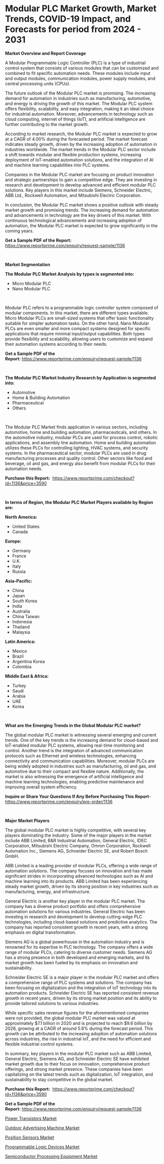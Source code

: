 <p><h1>Modular PLC Market Growth, Market Trends, COVID-19 Impact, and Forecasts for period from 2024 - 2031</h1></p><p><strong>Market Overview and Report Coverage</strong></p>
<p><p>A Modular Programmable Logic Controller (PLC) is a type of industrial control system that consists of various modules that can be customized and combined to fit specific automation needs. These modules include input and output modules, communication modules, power supply modules, and central processing units (CPUs). </p><p>The future outlook of the Modular PLC market is promising. The increasing demand for automation in industries such as manufacturing, automotive, and energy is driving the growth of this market. The Modular PLC system offers flexibility, scalability, and easy integration, making it an ideal choice for industrial automation. Moreover, advancements in technology such as cloud computing, internet of things (IoT), and artificial intelligence are further contributing to the market growth.</p><p>According to market research, the Modular PLC market is expected to grow at a CAGR of 4.00% during the forecasted period. The market forecast indicates steady growth, driven by the increasing adoption of automation in industries worldwide. The market trends in the Modular PLC sector include a shift towards modular and flexible production systems, increasing deployment of IoT-enabled automation solutions, and the integration of AI and machine learning capabilities into PLC systems.</p><p>Companies in the Modular PLC market are focusing on product innovation and strategic partnerships to gain a competitive edge. They are investing in research and development to develop advanced and efficient modular PLC solutions. Key players in this market include Siemens, Schneider Electric, ABB Ltd., Rockwell Automation, and Mitsubishi Electric Corporation.</p><p>In conclusion, the Modular PLC market shows a positive outlook with steady market growth and promising trends. The increasing demand for automation and advancements in technology are the key drivers of this market. With continuous technological advancements and increasing adoption of automation, the Modular PLC market is expected to grow significantly in the coming years.</p></p>
<p><strong>Get a Sample PDF of the Report:</strong> <a href="https://www.reportprime.com/enquiry/request-sample/1136">https://www.reportprime.com/enquiry/request-sample/1136</a></p>
<p>&nbsp;</p>
<p><strong>Market Segmentation</strong></p>
<p><strong>The Modular PLC Market Analysis by types is segmented into:</strong></p>
<p><ul><li>Micro Modular PLC</li><li>Nano Modular PLC</li></ul></p>
<p>&nbsp;</p>
<p><p>Modular PLC refers to a programmable logic controller system composed of modular components. In this market, there are different types available. Micro Modular PLCs are small-sized systems that offer basic functionality suitable for simpler automation tasks. On the other hand, Nano Modular PLCs are even smaller and more compact systems designed for specific applications that require minimal input/output capabilities. Both types provide flexibility and scalability, allowing users to customize and expand their automation systems according to their needs.</p></p>
<p><strong>Get a Sample PDF of the Report:</strong>&nbsp;<a href="https://www.reportprime.com/enquiry/request-sample/1136">https://www.reportprime.com/enquiry/request-sample/1136</a></p>
<p>&nbsp;</p>
<p><strong>The Modular PLC Market Industry Research by Application is segmented into:</strong></p>
<p><ul><li>Automotive</li><li>Home & Building Automation</li><li>Pharmaceutical</li><li>Others</li></ul></p>
<p>&nbsp;</p>
<p><p>The Modular PLC Market finds application in various sectors, including automotive, home and building automation, pharmaceuticals, and others. In the automotive industry, modular PLCs are used for process control, robotic applications, and assembly line automation. Home and building automation utilizes these PLCs for controlling lighting, HVAC systems, and security systems. In the pharmaceutical sector, modular PLCs are used in drug manufacturing processes and quality control. Other sectors like food and beverage, oil and gas, and energy also benefit from modular PLCs for their automation needs.</p></p>
<p><strong>Purchase this Report:</strong>&nbsp; <a href="https://www.reportprime.com/checkout?id=1136&price=3590">https://www.reportprime.com/checkout?id=1136&price=3590</a></p>
<p>&nbsp;</p>
<p><strong>In terms of Region, the Modular PLC Market Players available by Region are:</strong></p>
<p>
    <p> <strong> North America: </strong>
        <ul>
            <li>United States</li>
            <li>Canada</li>
        </ul>
        </p> 
    <p> <strong> Europe: </strong>
        <ul>
            <li>Germany</li>
            <li>France</li>
            <li>U.K.</li>
            <li>Italy</li>
            <li>Russia</li>
        </ul>
        </p> 
    <p> <strong> Asia-Pacific: </strong>
        <ul>
            <li>China</li>
            <li>Japan</li>
            <li>South Korea</li>
            <li>India</li>
            <li>Australia</li>
            <li>China Taiwan</li>
            <li>Indonesia</li>
            <li>Thailand</li>
            <li>Malaysia</li>
        </ul>
        </p> 
    <p> <strong> Latin America: </strong>
        <ul>
            <li>Mexico</li>
            <li>Brazil</li>
            <li>Argentina Korea</li>
            <li>Colombia</li>
        </ul>
        </p> 
    <p> <strong> Middle East & Africa: </strong>
        <ul>
            <li>Turkey</li>
            <li>Saudi</li>
            <li>Arabia</li>
            <li>UAE</li>
            <li>Korea</li>
        </ul>
    </p>
    </p>
<p>&nbsp;</p>
<p><strong>What are the Emerging Trends in the Global Modular PLC market?</strong></p>
<p><p>The global modular PLC market is witnessing several emerging and current trends. One of the key trends is the increasing demand for cloud-based and IoT-enabled modular PLC systems, allowing real-time monitoring and control. Another trend is the integration of advanced communication protocols such as Ethernet and wireless technologies, enhancing connectivity and communication capabilities. Moreover, modular PLCs are being widely adopted in industries such as manufacturing, oil and gas, and automotive due to their compact and flexible nature. Additionally, the market is also witnessing the emergence of artificial intelligence and machine learning technologies, enabling predictive maintenance and improving overall system efficiency.</p></p>
<p><strong>Inquire or Share Your Questions If Any Before Purchasing This Report</strong>- <a href="https://www.reportprime.com/enquiry/pre-order/1136">https://www.reportprime.com/enquiry/pre-order/1136</a></p>
<p>&nbsp;</p>
<p><strong>Major Market Players</strong></p>
<p><p>The global modular PLC market is highly competitive, with several key players dominating the industry. Some of the major players in the market include ABB Limited, B&R Industrial Automation, General Electric, IDEC Corporation, Mitsubishi Electric Company, Omron Corporation, Rockwell Automation Inc., Siemens AG, Schneider Electric SE, and Robert Bosch GmbH. </p><p>ABB Limited is a leading provider of modular PLCs, offering a wide range of automation solutions. The company focuses on innovation and has made significant strides in incorporating advanced technologies such as AI and machine learning into its products. ABB Limited has been experiencing steady market growth, driven by its strong position in key industries such as manufacturing, energy, and infrastructure.</p><p>General Electric is another key player in the modular PLC market. The company has a diverse product portfolio and offers comprehensive automation solutions for various industries. General Electric has been investing in research and development to develop cutting-edge PLC technologies, including cloud-based solutions and predictive analytics. The company has reported consistent growth in recent years, with a strong emphasis on digital transformation.</p><p>Siemens AG is a global powerhouse in the automation industry and is renowned for its expertise in PLC technology. The company offers a wide range of modular PLCs, catering to diverse customer needs. Siemens AG has a strong presence in both developed and emerging markets, and its market growth has been fueled by its emphasis on innovation and sustainability.</p><p>Schneider Electric SE is a major player in the modular PLC market and offers a comprehensive range of PLC systems and solutions. The company has been focusing on digitalization and the integration of IoT technology into its automation products. Schneider Electric SE has reported consistent revenue growth in recent years, driven by its strong market position and its ability to provide tailored solutions to various industries.</p><p>While specific sales revenue figures for the aforementioned companies were not provided, the global modular PLC market was valued at approximately $7.1 billion in 2020 and is projected to reach $9.6 billion by 2026, growing at a CAGR of around 5.6% during the forecast period. This growth can be attributed to the increasing adoption of automation solutions across industries, the rise in industrial IoT, and the need for efficient and flexible industrial control systems.</p><p>In summary, key players in the modular PLC market such as ABB Limited, General Electric, Siemens AG, and Schneider Electric SE have exhibited market growth due to their focus on innovation, comprehensive product offerings, and strong market presence. These companies have been capitalizing on the latest trends such as digitalization, IoT integration, and sustainability to stay competitive in the global market.</p></p>
<p><strong>Purchase this Report:</strong>&nbsp;&nbsp;<a href="https://www.reportprime.com/checkout?id=1136&price=3590">https://www.reportprime.com/checkout?id=1136&price=3590</a></p>
<p></p>
<p><strong>Get a Sample PDF of the Report:</strong>&nbsp;<a href="https://www.reportprime.com/enquiry/request-sample/1136">https://www.reportprime.com/enquiry/request-sample/1136</a></p>
<p><p><a href="https://github.com/irfadac/Market-Research-Report-List-1/blob/main/power-transistors-market.md">Power Transistors Market</a></p><p><a href="https://github.com/guneycigdem35/Market-Research-Report-List-1/blob/main/outdoor-advertising-machine-market.md">Outdoor Advertising Machine Market</a></p><p><a href="https://github.com/juniordelafrance/Market-Research-Report-List-1/blob/main/position-sensors-market.md">Position Sensors Market</a></p><p><a href="https://github.com/yoshih12/Market-Research-Report-List-1/blob/main/programmable-logic-devices-market.md">Programmable Logic Devices Market</a></p><p><a href="https://github.com/mharielmesa/Market-Research-Report-List-1/blob/main/semiconductor-processing-equipment-market.md">Semiconductor Processing Equipment Market</a></p></p>